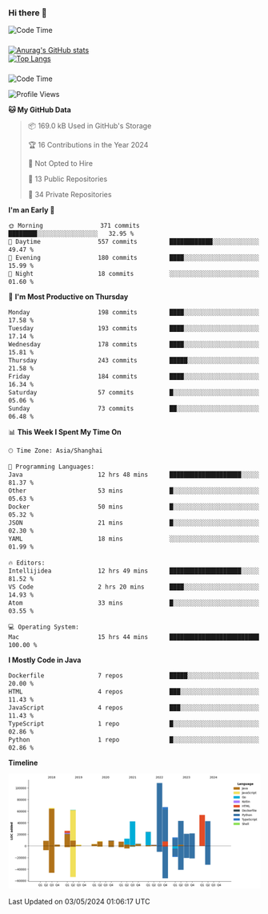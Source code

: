 ### Hi there 👋 

![Code Time](https://img.shields.io/endpoint?style=flat&url=https://codetime-api.datreks.com/badge/1061?logoColor=white%26project=%26recentMS=0%26showProject=false)

<!--
**Muyiafan/Muyiafan** is a ✨ _special_ ✨ repository because its `README.md` (this file) appears on your GitHub profile.

Here are some ideas to get you started:

- 🔭 I’m currently working on ...
- 🌱 I’m currently learning ...
- 👯 I’m looking to collaborate on ...
- 🤔 I’m looking for help with ...
- 💬 Ask me about ...
- 📫 How to reach me: ...
- 😄 Pronouns: ...
- ⚡ Fun fact: ...
-->

### 

[![Anurag's GitHub stats](https://github-readme-stats.vercel.app/api?username=Muyiafan)](https://github.com/anuraghazra/github-readme-stats)
<br>
[![Top Langs](https://github-readme-stats.vercel.app/api/top-langs/?username=Muyiafan)](https://github.com/anuraghazra/github-readme-stats)

### 

<!--START_SECTION:waka-->
![Code Time](http://img.shields.io/badge/Code%20Time-6%2C329%20hrs%2030%20mins-blue)

![Profile Views](http://img.shields.io/badge/Profile%20Views-0-blue)

**🐱 My GitHub Data** 

> 📦 169.0 kB Used in GitHub's Storage 
 > 
> 🏆 16 Contributions in the Year 2024
 > 
> 🚫 Not Opted to Hire
 > 
> 📜 13 Public Repositories 
 > 
> 🔑 34 Private Repositories 
 > 
**I'm an Early 🐤** 

```text
🌞 Morning                371 commits         ████████░░░░░░░░░░░░░░░░░   32.95 % 
🌆 Daytime                557 commits         ████████████░░░░░░░░░░░░░   49.47 % 
🌃 Evening                180 commits         ████░░░░░░░░░░░░░░░░░░░░░   15.99 % 
🌙 Night                  18 commits          ░░░░░░░░░░░░░░░░░░░░░░░░░   01.60 % 
```
📅 **I'm Most Productive on Thursday** 

```text
Monday                   198 commits         ████░░░░░░░░░░░░░░░░░░░░░   17.58 % 
Tuesday                  193 commits         ████░░░░░░░░░░░░░░░░░░░░░   17.14 % 
Wednesday                178 commits         ████░░░░░░░░░░░░░░░░░░░░░   15.81 % 
Thursday                 243 commits         █████░░░░░░░░░░░░░░░░░░░░   21.58 % 
Friday                   184 commits         ████░░░░░░░░░░░░░░░░░░░░░   16.34 % 
Saturday                 57 commits          █░░░░░░░░░░░░░░░░░░░░░░░░   05.06 % 
Sunday                   73 commits          ██░░░░░░░░░░░░░░░░░░░░░░░   06.48 % 
```


📊 **This Week I Spent My Time On** 

```text
🕑︎ Time Zone: Asia/Shanghai

💬 Programming Languages: 
Java                     12 hrs 48 mins      ████████████████████░░░░░   81.37 % 
Other                    53 mins             █░░░░░░░░░░░░░░░░░░░░░░░░   05.63 % 
Docker                   50 mins             █░░░░░░░░░░░░░░░░░░░░░░░░   05.32 % 
JSON                     21 mins             █░░░░░░░░░░░░░░░░░░░░░░░░   02.30 % 
YAML                     18 mins             ░░░░░░░░░░░░░░░░░░░░░░░░░   01.99 % 

🔥 Editors: 
Intellijidea             12 hrs 49 mins      ████████████████████░░░░░   81.52 % 
VS Code                  2 hrs 20 mins       ████░░░░░░░░░░░░░░░░░░░░░   14.93 % 
Atom                     33 mins             █░░░░░░░░░░░░░░░░░░░░░░░░   03.55 % 

💻 Operating System: 
Mac                      15 hrs 44 mins      █████████████████████████   100.00 % 
```

**I Mostly Code in Java** 

```text
Dockerfile               7 repos             █████░░░░░░░░░░░░░░░░░░░░   20.00 % 
HTML                     4 repos             ███░░░░░░░░░░░░░░░░░░░░░░   11.43 % 
JavaScript               4 repos             ███░░░░░░░░░░░░░░░░░░░░░░   11.43 % 
TypeScript               1 repo              █░░░░░░░░░░░░░░░░░░░░░░░░   02.86 % 
Python                   1 repo              █░░░░░░░░░░░░░░░░░░░░░░░░   02.86 % 
```



**Timeline**

![Lines of Code chart](https://raw.githubusercontent.com/Muyiafan/Muyiafan/main/assets/bar_graph.png)


 Last Updated on 03/05/2024 01:06:17 UTC
<!--END_SECTION:waka-->
